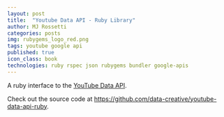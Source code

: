 ```yaml
---
layout: post
title:  "Youtube Data API - Ruby Library"
author: MJ Rossetti
categories: posts
img: rubygems_logo_red.png
tags: youtube google api
published: true
icon_class: book
technologies: ruby rspec json rubygems bundler google-apis
---
```


A ruby interface to the [YouTube Data API](https://developers.google.com/youtube/v3/docs/).

Check out the source code at https://github.com/data-creative/youtube-data-api-ruby.
